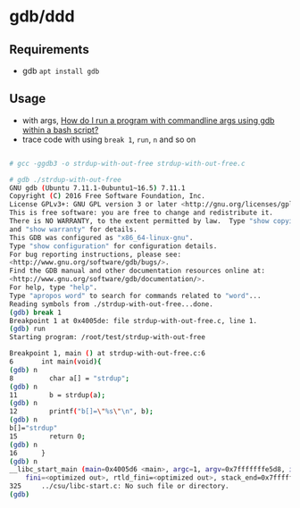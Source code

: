 # gdb/ddd

## Requirements

- gdb `apt install gdb`

## Usage

- with args, [How do I run a program with commandline args using gdb within a bash script?](https://stackoverflow.com/questions/6121094/how-do-i-run-a-program-with-commandline-args-using-gdb-within-a-bash-script)
- trace code with using `break 1`, `run`, `n` and so on

``` sh

# gcc -ggdb3 -o strdup-with-out-free strdup-with-out-free.c

# gdb ./strdup-with-out-free
GNU gdb (Ubuntu 7.11.1-0ubuntu1~16.5) 7.11.1
Copyright (C) 2016 Free Software Foundation, Inc.
License GPLv3+: GNU GPL version 3 or later <http://gnu.org/licenses/gpl.html>
This is free software: you are free to change and redistribute it.
There is NO WARRANTY, to the extent permitted by law.  Type "show copying"
and "show warranty" for details.
This GDB was configured as "x86_64-linux-gnu".
Type "show configuration" for configuration details.
For bug reporting instructions, please see:
<http://www.gnu.org/software/gdb/bugs/>.
Find the GDB manual and other documentation resources online at:
<http://www.gnu.org/software/gdb/documentation/>.
For help, type "help".
Type "apropos word" to search for commands related to "word"...
Reading symbols from ./strdup-with-out-free...done.
(gdb) break 1
Breakpoint 1 at 0x4005de: file strdup-with-out-free.c, line 1.
(gdb) run
Starting program: /root/test/strdup-with-out-free

Breakpoint 1, main () at strdup-with-out-free.c:6
6       int main(void){
(gdb) n
8         char a[] = "strdup";
(gdb) n
11        b = strdup(a);
(gdb) n
12        printf("b[]=\"%s\"\n", b);
(gdb) n
b[]="strdup"
15        return 0;
(gdb) n
16      }
(gdb) n
__libc_start_main (main=0x4005d6 <main>, argc=1, argv=0x7fffffffe5d8, init=<optimized out>,
    fini=<optimized out>, rtld_fini=<optimized out>, stack_end=0x7fffffffe5c8) at ../csu/libc-start.c:325
325     ../csu/libc-start.c: No such file or directory.
(gdb)

```

